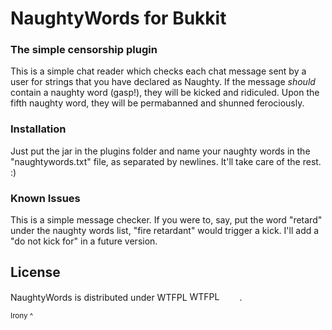 # NaughtyWords for Bukkit
### The simple censorship plugin

This is a simple chat reader which checks each chat message sent by a user for strings that you have declared as Naughty. If the message _should_ contain a naughty word (gasp!), they will be kicked and ridiculed. Upon the fifth naughty word, they will be permabanned and shunned ferociously.

### Installation

Just put the jar in the plugins folder and name your naughty words in the "naughtywords.txt" file, as separated by newlines. It'll take care of the rest. :)

### Known Issues

This is a simple message checker. If you were to, say, put the word "retard" under the naughty words list, "fire retardant" would trigger a kick. I'll add a "do not kick for" in a future version.

## License

NaughtyWords is distributed under WTFPL <a href="http://www.wtfpl.net/"><img src="http://www.wtfpl.net/wp-content/uploads/2012/12/wtfpl-badge-4.png" width="80" height="15" alt="WTFPL" /></a>.

<sup>Irony ^</sup>